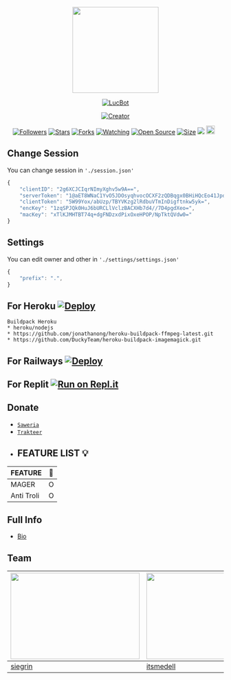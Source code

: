 <p align="center">
<img src="https://avatars.githubusercontent.com/siegrin" width="200" height="200"/>
</p>
<p align="center">
    <a href="https://siegrin.github.io">
        <img
            src="https://readme-typing-svg.herokuapp.com?size=21&width=280&lines=Thank+for+using+Luc+Bot+"
            alt="LucBot"
        />
    </a>
</p>
</p>
<p align="center">
<a href="https://siegrin.github.io"><img title="Creator" src="https://img.shields.io/badge/Creator-Siegrin-purple.svg?style=for-the-badge&logo=github"></a>
</p>
<p align="center">
<a href="https://github.com/siegrin/followers"><img title="Followers" src="https://img.shields.io/github/followers/siegrin?color=green&style=flat-square"></a>
<a href="https://github.com/siegrin/LucBot/stargazers/"><img title="Stars" src="https://img.shields.io/github/stars/siegrin/LucBot?color=white&style=flat-square"></a>
<a href="https://github.com/siegrin/LucBot/network/members"><img title="Forks" src="https://img.shields.io/github/forks/siegrin/LucBot?color=yellow&style=flat-square"></a>
<a href="https://github.com/siegrin/LucBot/watchers"><img title="Watching" src="https://img.shields.io/github/watchers/siegrin/LucBot?label=Watchers&color=red&style=flat-square"></a>
<a href="https://github.com/siegrin/LucBot"><img title="Open Source" src="https://badges.frapsoft.com/os/v2/open-source.svg?v=103"></a>
<a href="https://github.com/siegrin/LucBot/"><img title="Size" src="https://img.shields.io/github/repo-size/siegrin/LucBot?style=flat-square&color=darkred"></a>
<a href="https://hits.seeyoufarm.com"><img src="https://hits.seeyoufarm.com/api/count/incr/badge.svg?url=https%3A%2F%2Fgithub.com%2Fsiegrin%2FHaruka&count_bg=%2379C83D&title_bg=%23555555&icon=probot.svg&icon_color=%2300FF6D&title=hits&edge_flat=false"/></a>
<a href="https://github.com/siegrin/LucBot/graphs/commit-activity"><img height="20" src="https://img.shields.io/badge/Maintained-No-red.svg"></a>&nbsp;&nbsp;
</p>

## Change Session 
You can change session in `'./session.json'`
```ts
{
	"clientID": "2g6XCJCIqrNImyXghv5w9A==",
	"serverToken": "1@aET8WNaC1YvO5JDOsyqhvocOCXF2zQDBqgx0BHiHQcEo41JpdmiK3uSYCaTmJAWNoRy+og5m9XMw/Q==",
	"clientToken": "5W99Yox/abUzp/TBYVKzg2lRdbuVTmInDigftnkw5yk=",
	"encKey": "1zqSPJQk0HuJ6bURCLlVclzBACXHb7d4//7D4pgdXeo=",
	"macKey": "xTlKJMHTBT74q+dgFNDzxdPixOxeHPOP/NpTktQVdw0="
}
```
## Settings
You can edit owner and other in `'./settings/settings.json'`

```ts
{
	"prefix": ".",
}
```
## For Heroku [![Deploy](https://www.herokucdn.com/deploy/button.svg)](https://heroku.com/deploy?template=https://github.com/siegrin/LucBot)
```
Buildpack Heroku
* heroku/nodejs
* https://github.com/jonathanong/heroku-buildpack-ffmpeg-latest.git
* https://github.com/DuckyTeam/heroku-buildpack-imagemagick.git
```

## For Railways [![Deploy](https://railway.app/button.svg)](https://railway.app/new/template?template=https%3A%2F%2Fgithub.com%2siegrin%2FLucBot)

## For Replit [![Run on Repl.it](https://repl.it/badge/github/FadliDarmawan/haruno)](https://repl.it/github.com/siegrin/LucBot)

## Donate
* [`Saweria`](https://saweria.co/siegrin)
* [`Trakteer`](https://trakteer.id/siegrin__/tip)
* ## FEATURE LIST 💡

| FEATURE |🌱|
| ------------- | ------------- |
| MAGER|O|
| Anti Troli|O|
## Full Info
- [Bio](https://instabio.cc/siegrin)
  
## Team

 [<img src="https://avatars.githubusercontent.com/siegrin" width="300" height="200"/>](https://github.com/siegrin) | [<img src="https://avatars.githubusercontent.com/itsmedell" width="300" height="200"/>](https://github.com/itsmedell) | [<img src="https://avatars.githubusercontent.com/lendradxx" width="300" height="200"/>](https://github.com/lendradxx)
----|----|----
[siegrin](https://github.com/siegrin) | [itsmedell](https://github.com/itsmedell) | [lendradxx](https://github.com/lendradxx)

